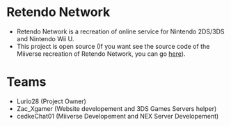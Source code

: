 # Retendo Network
- Retendo Network is a recreation of online service for Nintendo 2DS/3DS and Nintendo Wii U.
- This project is open source (If you want see the source code of the Miiverse recreation of Retendo Network, you can go [here](https://github.com/InnoverseTeam)).

# Teams
- Lurio28 (Project Owner)
- Zac_Xgamer (Website developement and 3DS Games Servers helper)
- cedkeChat01 (Miiverse Developement and NEX Server Developement)
